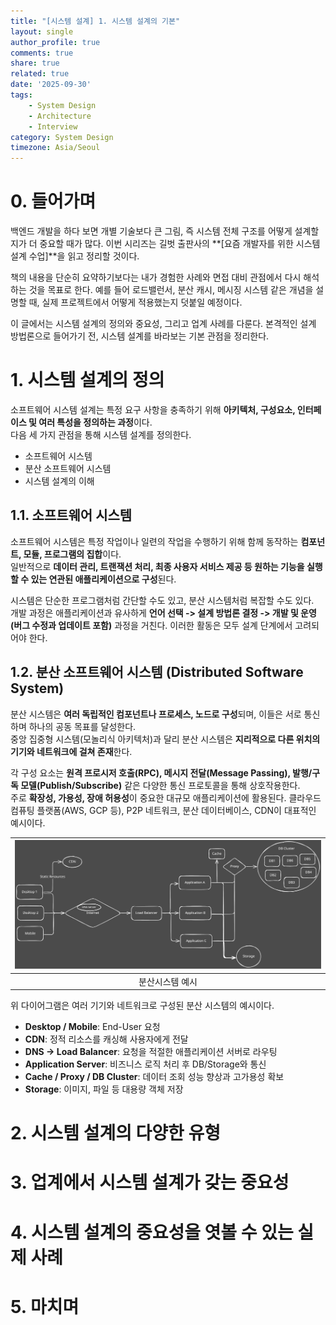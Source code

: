 ```yaml
---
title: "[시스템 설계] 1. 시스템 설계의 기본"
layout: single
author_profile: true
comments: true
share: true
related: true
date: '2025-09-30'
tags:
    - System Design
    - Architecture
    - Interview
category: System Design
timezone: Asia/Seoul
---
```


# 0. 들어가며
백엔드 개발을 하다 보면 개별 기술보다 큰 그림, 즉 시스템 전체 구조를 어떻게 설계할지가 더 중요할 때가 많다. 이번 시리즈는 길벗 출판사의 **[요즘 개발자를 위한 시스템 설계 수업]**을 읽고 정리할 것이다.

책의 내용을 단순히 요약하기보다는 내가 경험한 사례와 면접 대비 관점에서 다시 해석하는 것을 목표로 한다. 예를 들어 로드밸런서, 분산 캐시, 메시징 시스템 같은 개념을 설명할 때, 실제 프로젝트에서 어떻게 적용했는지 덧붙일 예정이다.

이 글에서는 시스템 설계의 정의와 중요성, 그리고 업계 사례를 다룬다. 본격적인 설계 방법론으로 들어가기 전, 시스템 설계를 바라보는 기본 관점을 정리한다.

# 1. 시스템 설계의 정의
소프트웨어 시스템 설계는 특정 요구 사항을 충족하기 위해 **아키텍처, 구성요소, 인터페이스 및 여러 특성을 정의하는 과정**이다.  
다음 세 가지 관점을 통해 시스템 설계를 정의한다.

- 소프트웨어 시스템
- 분산 소프트웨어 시스템
- 시스템 설계의 이해

## 1.1. 소프트웨어 시스템
소프트웨어 시스템은 특정 작업이나 일련의 작업을 수행하기 위해 함께 동작하는 **컴포넌트, 모듈, 프로그램의 집합**이다.  
일반적으로 **데이터 관리, 트랜잭션 처리, 최종 사용자 서비스 제공 등 원하는 기능을 실행할 수 있는 연관된 애플리케이션으로 구성**된다.  

시스템은 단순한 프로그램처럼 간단할 수도 있고, 분산 시스템처럼 복잡할 수도 있다.  
개발 과정은 애플리케이션과 유사하게 **언어 선택 -> 설계 방법론 결정 -> 개발 및 운영(버그 수정과 업데이트 포함)** 과정을 거친다. 이러한 활동은 모두 설계 단계에서 고려되어야 한다.


## 1.2. 분산 소프트웨어 시스템 (Distributed Software System)
분산 시스템은 **여러 독립적인 컴포넌트나 프로세스, 노드로 구성**되며, 이들은 서로 통신하며 하나의 공동 목표를 달성한다.  
중앙 집중형 시스템(모놀리식 아키텍처)과 달리 분산 시스템은 **지리적으로 다른 위치의 기기와 네트워크에 걸쳐 존재**한다.  

각 구성 요소는 **원격 프로시저 호출(RPC), 메시지 전달(Message Passing), 발행/구독 모델(Publish/Subscribe)** 같은 다양한 통신 프로토콜을 통해 상호작용한다.  
주로 **확장성, 가용성, 장애 허용성**이 중요한 대규모 애플리케이션에 활용된다. 클라우드 컴퓨팅 플랫폼(AWS, GCP 등), P2P 네트워크, 분산 데이터베이스, CDN이 대표적인 예시이다.  

|![Distributed System Diagram](/assets/images/static/250930/distributed-system-diagram.svg)|
|:--:|
|분산시스템 예시|

위 다이어그램은 여러 기기와 네트워크로 구성된 분산 시스템의 예시이다.  

- **Desktop / Mobile**: End-User 요청  
- **CDN**: 정적 리소스를 캐싱해 사용자에게 전달  
- **DNS → Load Balancer**: 요청을 적절한 애플리케이션 서버로 라우팅  
- **Application Server**: 비즈니스 로직 처리 후 DB/Storage와 통신  
- **Cache / Proxy / DB Cluster**: 데이터 조회 성능 향상과 고가용성 확보  
- **Storage**: 이미지, 파일 등 대용량 객체 저장  

# 2. 시스템 설계의 다양한 유형
# 3. 업계에서 시스템 설계가 갖는 중요성
# 4. 시스템 설계의 중요성을 엿볼 수 있는 실제 사례
# 5. 마치며 